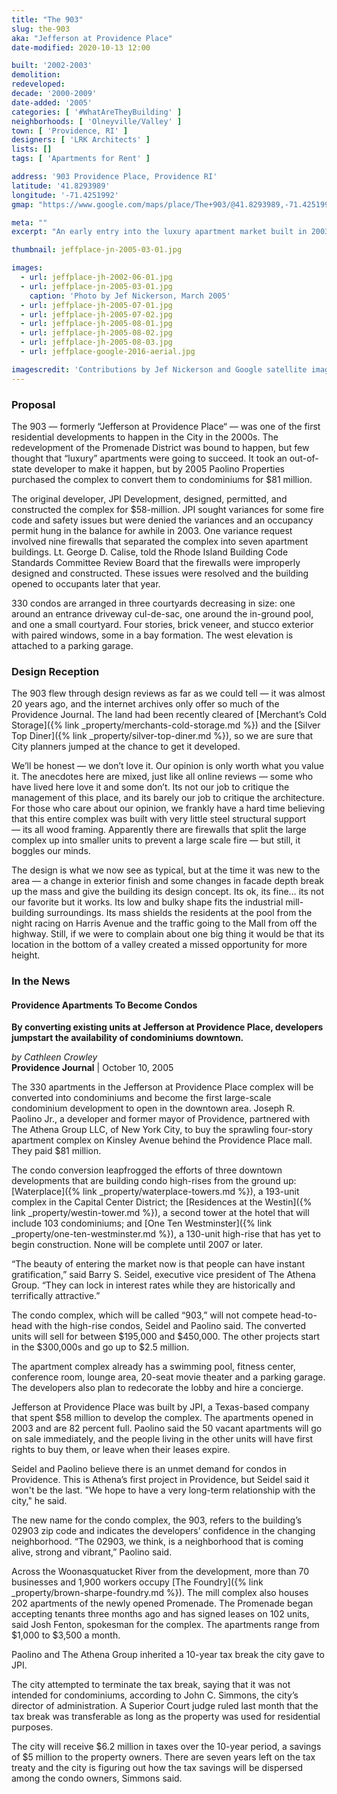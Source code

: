 ```yaml
---
title: "The 903"
slug: the-903
aka: "Jefferson at Providence Place"
date-modified: 2020-10-13 12:00

built: '2002-2003'
demolition: 
redeveloped: 
decade: '2000-2009'
date-added: '2005'
categories: [ '#WhatAreTheyBuilding' ]
neighborhoods: [ 'Olneyville/Valley' ]
town: [ 'Providence, RI' ]
designers: [ 'LRK Architects' ]
lists: []
tags: [ 'Apartments for Rent' ]

address: '903 Providence Place, Providence RI'
latitude: '41.8293989'
longitude: '-71.4251992'
gmap: "https://www.google.com/maps/place/The+903/@41.8293989,-71.4251992,18z/data=!4m5!3m4!1s0x89e4450f00019e67:0x27e3e40ca72c034d!8m2!3d41.8279599!4d-71.4215192"

meta: ""
excerpt: "An early entry into the luxury apartment market built in 2003. By 2005 it was purchased and redeveloped as 330 condominiums."

thumbnail: jeffplace-jn-2005-03-01.jpg

images:
  - url: jeffplace-jh-2002-06-01.jpg
  - url: jeffplace-jn-2005-03-01.jpg
    caption: 'Photo by Jef Nickerson, March 2005'
  - url: jeffplace-jh-2005-07-01.jpg
  - url: jeffplace-jh-2005-07-02.jpg
  - url: jeffplace-jh-2005-08-01.jpg
  - url: jeffplace-jh-2005-08-02.jpg
  - url: jeffplace-jh-2005-08-03.jpg
  - url: jeffplace-google-2016-aerial.jpg

imagescredit: 'Contributions by Jef Nickerson and Google satellite imagery'
---
```


### Proposal

The 903 — formerly “Jefferson at Providence Place“ — was one of the first residential developments to happen in the City in the 2000s. The redevelopment of the Promenade District was bound to happen, but few thought that “luxury” apartments were going to succeed. It took an out-of-state developer to make it happen, but by 2005 Paolino Properties purchased the complex to convert them to condominiums for $81 million. 

The original developer, JPI Development, designed, permitted, and constructed the complex for $58-million. JPI sought variances for some fire code and safety issues but were denied the variances and an occupancy permit hung in the balance for awhile in 2003. One variance request involved nine firewalls that separated the complex into seven apartment buildings. Lt. George D. Calise, told the Rhode Island Building Code Standards Committee Review Board that the firewalls were improperly designed and constructed. These issues were resolved and the building opened to occupants later that year. 

330 condos are arranged in three courtyards decreasing in size: one around an entrance driveway cul-de-sac, one around the in-ground pool, and one a small courtyard. Four stories, brick veneer, and stucco exterior with paired windows, some in a bay formation. The west elevation is attached to a parking garage. 


### Design Reception

The 903 flew through design reviews as far as we could tell — it was almost 20 years ago, and the internet archives only offer so much of the Providence Journal. The land had been recently cleared of [Merchant’s Cold Storage]({% link _property/merchants-cold-storage.md %}) and the [Silver Top Diner]({% link _property/silver-top-diner.md %}), so we are sure that City planners jumped at the chance to get it developed. 

We’ll be honest — we don’t love it. Our opinion is only worth what you value it. The anecdotes here are mixed, just like all online reviews — some who have lived here love it and some don’t. Its not our job to critique the management of this place, and its barely our job to critique the architecture. For those who care about our opinion, we frankly have a hard time believing that this entire complex was built with very little steel structural support — its all wood framing. Apparently there are firewalls that split the large complex up into smaller units to prevent a large scale fire — but still, it boggles our minds. 

The design is what we now see as typical, but at the time it was new to the area — a change in exterior finish and some changes in facade depth break up the mass and give the building its design concept. Its ok, its fine… its not our favorite but it works. Its low and bulky shape fits the industrial mill-building surroundings. Its mass shields the residents at the pool from the night racing on Harris Avenue and the traffic going to the Mall from off the highway. Still, if we were to complain about one big thing it would be that its location in the bottom of a valley created a missed opportunity for more height. 


### In the News

#### Providence Apartments To Become Condos

**By converting existing units at Jefferson at Providence Place, developers jumpstart the availability of condominiums downtown.**

_by Cathleen Crowley_  
**Providence Journal** | October 10, 2005

The 330 apartments in the Jefferson at Providence Place complex will be converted into condominiums and become the first large-scale condominium development to open in the downtown area. Joseph R. Paolino Jr., a developer and former mayor of Providence, partnered with The Athena Group LLC, of New York City, to buy the sprawling four-story apartment complex on Kinsley Avenue behind the Providence Place mall. They paid $81 million.

The condo conversion leapfrogged the efforts of three downtown developments that are building condo high-rises from the ground up: [Waterplace]({% link _property/waterplace-towers.md %}), a 193-unit complex in the Capital Center District; the [Residences at the Westin]({% link _property/westin-tower.md %}), a second tower at the hotel that will include 103 condominiums; and [One Ten Westminster]({% link _property/one-ten-westminster.md %}), a 130-unit high-rise that has yet to begin construction. None will be complete until 2007 or later.

“The beauty of entering the market now is that people can have instant gratification,” said Barry S. Seidel, executive vice president of The Athena Group. “They can lock in interest rates while they are historically and terrifically attractive.”

The condo complex, which will be called “903,” will not compete head-to-head with the high-rise condos, Seidel and Paolino said. The converted units will sell for between $195,000 and $450,000. The other projects start in the $300,000s and go up to $2.5 million.

The apartment complex already has a swimming pool, fitness center, conference room, lounge area, 20-seat movie theater and a parking garage. The developers also plan to redecorate the lobby and hire a concierge.

Jefferson at Providence Place was built by JPI, a Texas-based company that spent $58 million to develop the complex. The apartments opened in 2003 and are 82 percent full. Paolino said the 50 vacant apartments will go on sale immediately, and the people living in the other units will have first rights to buy them, or leave when their leases expire.

Seidel and Paolino believe there is an unmet demand for condos in Providence. This is Athena’s first project in Providence, but Seidel said it won't be the last. "We hope to have a very long-term relationship with the city," he said.

The new name for the condo complex, the 903, refers to the building’s 02903 zip code and indicates the developers’ confidence in the changing neighborhood. “The 02903, we think, is a neighborhood that is coming alive, strong and vibrant,” Paolino said.

Across the Woonasquatucket River from the development, more than 70 businesses and 1,900 workers occupy [The Foundry]({% link _property/brown-sharpe-foundry.md %}). The mill complex also houses 202 apartments of the newly opened Promenade. The Promenade began accepting tenants three months ago and has signed leases on 102 units, said Josh Fenton, spokesman for the complex. The apartments range from $1,000 to $3,500 a month.

Paolino and The Athena Group inherited a 10-year tax break the city gave to JPI.

The city attempted to terminate the tax break, saying that it was not intended for condominiums, according to John C. Simmons, the city’s director of administration. A Superior Court judge ruled last month that the tax break was transferable as long as the property was used for residential purposes.

The city will receive $6.2 million in taxes over the 10-year period, a savings of $5 million to the property owners. There are seven years left on the tax treaty and the city is figuring out how the tax savings will be dispersed among the condo owners, Simmons said.
